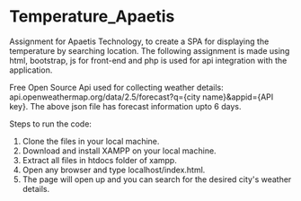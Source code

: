 # Temperature_Apaetis
Assignment for Apaetis Technology, to create a SPA for displaying the temperature by searching location.
The following assignment is made using html, bootstrap, js for front-end
and php is used for api integration with the application.

Free Open Source Api used for collecting weather details: api.openweathermap.org/data/2.5/forecast?q={city name}&appid={API key}.
The above json file has forecast information upto 6 days.

Steps to run the code:
1) Clone the files in your local machine.
2) Download and install XAMPP on your local machine.
3) Extract all files in htdocs folder of xampp.
4) Open any browser and type localhost/index.html.
5) The page will open up and you can search for the desired city's weather details.